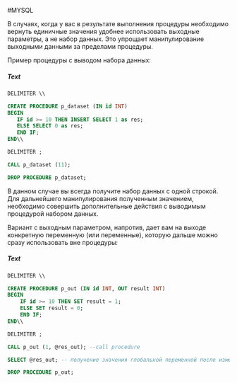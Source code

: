 #MYSQL 

В случаях, когда у вас в результате выполнения процедуры необходимо вернуть единичные значения удобнее использовать выходные параметры, а не набор данных. Это упрощает манипулирование выходными данными за пределами процедуры.

Пример процедуры с выводом набора данных:


##### Text
```sql
DELIMITER \\

CREATE PROCEDURE p_dataset (IN id INT)
BEGIN
   IF id >= 10 THEN INSERT SELECT 1 as res;
   ELSE SELECT 0 as res;
   END IF;
END\\

DELIMITER ;

CALL p_dataset (11);

DROP PROCEDURE p_dataset;
```

В данном случае вы всегда получите набор данных с одной строкой. Для дальнейшего манипулирования полученным значением, необходимо совершить дополнительные действия с выводимым процедурой набором данных.

Вариант с выходным параметром, напротив, дает вам на выходе конкретную переменную (или переменные), которую дальше можно сразу использовать вне процедуры:


##### Text
```sql
DELIMITER \\

CREATE PROCEDURE p_out (IN id INT, OUT result INT)
BEGIN
    IF id >= 10 THEN SET result = 1;
    ELSE SET result = 0;
    END IF;
END\\

DELIMITER ;

CALL p_out (1, @res_out); --call procedure

SELECT @res_out; -- получение значения глобальной переменной после изменений в процедуре		

DROP PROCEDURE p_out;
```

